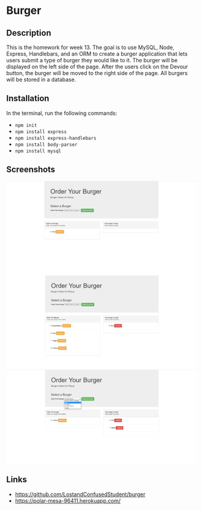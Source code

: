 # Burger

## Description

This is the homework for week 13. The goal is to use MySQL, Node, Express, Handlebars, and an ORM to create a burger application that lets users submit a type of burger they would like to it. The burger will be displayed on the left side of the page. After the users click on the Devour button, the burger will be moved to the right side of the page. All burgers will be stored in a database.

## Installation

In the terminal, run the following commands:

* `npm init`
* `npm install express`
* `npm install express-handlebars`
* `npm install body-parser`
* `npm install mysql`

## Screenshots

![Screenshot](public/assets/img/Screenshot.png)
![Screenshot2](public/assets/img/Screenshot2.png)
![Screenshot3](public/assets/img/Screenshot3.png)

## Links

* https://github.com/LostandConfusedStudent/burger
* https://polar-mesa-96411.herokuapp.com/